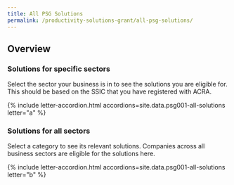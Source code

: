 ```yaml
---
title: All PSG Solutions
permalink: /productivity-solutions-grant/all-psg-solutions/
---
```


## Overview

### Solutions for specific sectors

Select the sector your business is in to see the solutions you are eligible for. This should be based on the SSIC that you have registered with ACRA. 

{% include letter-accordion.html accordions=site.data.psg001-all-solutions letter="a" %}

<a name="all-sectors"></a>

### Solutions for all sectors

Select a category to see its relevant solutions. Companies across all business sectors are eligible for the solutions here.

{% include letter-accordion.html accordions=site.data.psg001-all-solutions letter="b" %}